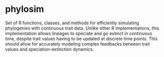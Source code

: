 # phylosim
Set of R functions, classes, and methods for efficiently simulating phylogenies with continuous trait data. Unlike other R implementations, this implementation allows lineages to speciate and go extinct in continuous time, despite trait values having to be updated at discrete time points. This should allow for accurately modeling complex feedbacks between trait values and speciation-extinction dynamics. 
